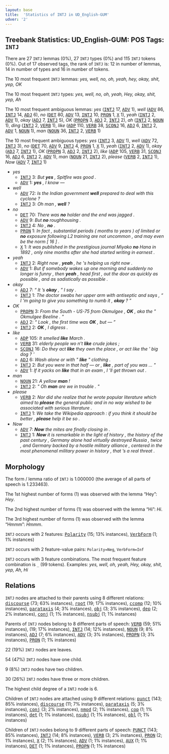 ```yaml
---
layout: base
title:  'Statistics of INTJ in UD_English-GUM'
udver: '2'
---
```


## Treebank Statistics: UD_English-GUM: POS Tags: `INTJ`

There are 27 `INTJ` lemmas (0%), 27 `INTJ` types (0%) and 115 `INTJ` tokens (0%).
Out of 17 observed tags, the rank of `INTJ` is: 12 in number of lemmas, 14 in number of types and 16 in number of tokens.

The 10 most frequent `INTJ` lemmas: <em>yes, well, no, oh, yeah, hey, okay, shit, yep, OK</em>

The 10 most frequent `INTJ` types:  <em>yes, well, no, oh, yeah, Hey, okay, shit, yep, Ah</em>

The 10 most frequent ambiguous lemmas: <em>yes</em> (<tt><a href="en_gum-pos-INTJ.html">INTJ</a></tt> 17, <tt><a href="en_gum-pos-ADV.html">ADV</a></tt> 1), <em>well</em> (<tt><a href="en_gum-pos-ADV.html">ADV</a></tt> 86, <tt><a href="en_gum-pos-INTJ.html">INTJ</a></tt> 14, <tt><a href="en_gum-pos-ADJ.html">ADJ</a></tt> 6), <em>no</em> (<tt><a href="en_gum-pos-DET.html">DET</a></tt> 80, <tt><a href="en_gum-pos-ADV.html">ADV</a></tt> 13, <tt><a href="en_gum-pos-INTJ.html">INTJ</a></tt> 10, <tt><a href="en_gum-pos-PRON.html">PRON</a></tt> 1, <tt><a href="en_gum-pos-X.html">X</a></tt> 1), <em>yeah</em> (<tt><a href="en_gum-pos-INTJ.html">INTJ</a></tt> 2, <tt><a href="en_gum-pos-ADV.html">ADV</a></tt> 1), <em>okay</em> (<tt><a href="en_gum-pos-ADJ.html">ADJ</a></tt> 7, <tt><a href="en_gum-pos-INTJ.html">INTJ</a></tt> 5), <em>OK</em> (<tt><a href="en_gum-pos-PROPN.html">PROPN</a></tt> 3, <tt><a href="en_gum-pos-ADJ.html">ADJ</a></tt> 2, <tt><a href="en_gum-pos-INTJ.html">INTJ</a></tt> 2), <em>ah</em> (<tt><a href="en_gum-pos-INTJ.html">INTJ</a></tt> 2, <tt><a href="en_gum-pos-NOUN.html">NOUN</a></tt> 1), <em>ding</em> (<tt><a href="en_gum-pos-INTJ.html">INTJ</a></tt> 2, <tt><a href="en_gum-pos-VERB.html">VERB</a></tt> 1), <em>like</em> (<tt><a href="en_gum-pos-ADP.html">ADP</a></tt> 110, <tt><a href="en_gum-pos-VERB.html">VERB</a></tt> 38, <tt><a href="en_gum-pos-SCONJ.html">SCONJ</a></tt> 16, <tt><a href="en_gum-pos-ADJ.html">ADJ</a></tt> 6, <tt><a href="en_gum-pos-INTJ.html">INTJ</a></tt> 2, <tt><a href="en_gum-pos-ADV.html">ADV</a></tt> 1, <tt><a href="en_gum-pos-NOUN.html">NOUN</a></tt> 1), <em>man</em> (<tt><a href="en_gum-pos-NOUN.html">NOUN</a></tt> 36, <tt><a href="en_gum-pos-INTJ.html">INTJ</a></tt> 2, <tt><a href="en_gum-pos-VERB.html">VERB</a></tt> 1)

The 10 most frequent ambiguous types:  <em>yes</em> (<tt><a href="en_gum-pos-INTJ.html">INTJ</a></tt> 3, <tt><a href="en_gum-pos-ADV.html">ADV</a></tt> 1), <em>well</em> (<tt><a href="en_gum-pos-ADV.html">ADV</a></tt> 72, <tt><a href="en_gum-pos-INTJ.html">INTJ</a></tt> 3), <em>no</em> (<tt><a href="en_gum-pos-DET.html">DET</a></tt> 70, <tt><a href="en_gum-pos-ADV.html">ADV</a></tt> 9, <tt><a href="en_gum-pos-INTJ.html">INTJ</a></tt> 4, <tt><a href="en_gum-pos-PRON.html">PRON</a></tt> 1, <tt><a href="en_gum-pos-X.html">X</a></tt> 1), <em>yeah</em> (<tt><a href="en_gum-pos-INTJ.html">INTJ</a></tt> 2, <tt><a href="en_gum-pos-ADV.html">ADV</a></tt> 1), <em>okay</em> (<tt><a href="en_gum-pos-ADJ.html">ADJ</a></tt> 7, <tt><a href="en_gum-pos-INTJ.html">INTJ</a></tt> 1), <em>OK</em> (<tt><a href="en_gum-pos-PROPN.html">PROPN</a></tt> 3, <tt><a href="en_gum-pos-ADJ.html">ADJ</a></tt> 2, <tt><a href="en_gum-pos-INTJ.html">INTJ</a></tt> 2), <em>like</em> (<tt><a href="en_gum-pos-ADP.html">ADP</a></tt> 105, <tt><a href="en_gum-pos-VERB.html">VERB</a></tt> 31, <tt><a href="en_gum-pos-SCONJ.html">SCONJ</a></tt> 16, <tt><a href="en_gum-pos-ADJ.html">ADJ</a></tt> 6, <tt><a href="en_gum-pos-INTJ.html">INTJ</a></tt> 2, <tt><a href="en_gum-pos-ADV.html">ADV</a></tt> 1), <em>man</em> (<tt><a href="en_gum-pos-NOUN.html">NOUN</a></tt> 21, <tt><a href="en_gum-pos-INTJ.html">INTJ</a></tt> 2), <em>please</em> (<tt><a href="en_gum-pos-VERB.html">VERB</a></tt> 2, <tt><a href="en_gum-pos-INTJ.html">INTJ</a></tt> 1), <em>Now</em> (<tt><a href="en_gum-pos-ADV.html">ADV</a></tt> 7, <tt><a href="en_gum-pos-INTJ.html">INTJ</a></tt> 1)


* <em>yes</em>
  * <tt><a href="en_gum-pos-INTJ.html">INTJ</a></tt> 3: <em>But <b>yes</b> , Spitfire was good .</em>
  * <tt><a href="en_gum-pos-ADV.html">ADV</a></tt> 1: <em><b>yes</b> , I know —</em>
* <em>well</em>
  * <tt><a href="en_gum-pos-ADV.html">ADV</a></tt> 72: <em>Is the Indian government <b>well</b> prepared to deal with this cyclone ?</em>
  * <tt><a href="en_gum-pos-INTJ.html">INTJ</a></tt> 3: <em>Oh man , <b>well</b> ?</em>
* <em>no</em>
  * <tt><a href="en_gum-pos-DET.html">DET</a></tt> 70: <em>There was <b>no</b> holder and the end was jagged .</em>
  * <tt><a href="en_gum-pos-ADV.html">ADV</a></tt> 9: <em>But <b>no</b> roughhousing .</em>
  * <tt><a href="en_gum-pos-INTJ.html">INTJ</a></tt> 4: <em>No , <b>no</b> .</em>
  * <tt><a href="en_gum-pos-PRON.html">PRON</a></tt> 1: <em>In fact , substantial periods ( months to years ) of limited or <b>no</b> exposure following L2 training are not uncommon , and may even be the norm [ 16 ] .</em>
  * <tt><a href="en_gum-pos-X.html">X</a></tt> 1: <em>It was published in the prestigious journal Miyako <b>no</b> Hana in 1892 , only nine months after she had started writing in earnest .</em>
* <em>yeah</em>
  * <tt><a href="en_gum-pos-INTJ.html">INTJ</a></tt> 2: <em>Right now , <b>yeah</b> , he 's helping us right now .</em>
  * <tt><a href="en_gum-pos-ADV.html">ADV</a></tt> 1: <em>But if somebody wakes up one morning and suddenly no longer is funny , then <b>yeah</b> , head first , out the door as quickly as possible , and as sadistically as possible .</em>
* <em>okay</em>
  * <tt><a href="en_gum-pos-ADJ.html">ADJ</a></tt> 7: <em>“ It ’s <b>okay</b> , ” I say .</em>
  * <tt><a href="en_gum-pos-INTJ.html">INTJ</a></tt> 1: <em>The doctor swabs her upper arm with antiseptic and says , “ I ’m going to give you something to numb it , <b>okay</b> ? ”</em>
* <em>OK</em>
  * <tt><a href="en_gum-pos-PROPN.html">PROPN</a></tt> 3: <em>From the South - US-75 from Okmulgee , <b>OK</b> , aka the " Okmulgee Beeline . "</em>
  * <tt><a href="en_gum-pos-ADJ.html">ADJ</a></tt> 2: <em>“ Look , the first time was <b>OK</b> , but — ”</em>
  * <tt><a href="en_gum-pos-INTJ.html">INTJ</a></tt> 2: <em><b>OK</b> , I digress .</em>
* <em>like</em>
  * <tt><a href="en_gum-pos-ADP.html">ADP</a></tt> 105: <em>It smelled <b>like</b> March .</em>
  * <tt><a href="en_gum-pos-VERB.html">VERB</a></tt> 31: <em>elderly people wo n’t <b>like</b> crude jokes ;</em>
  * <tt><a href="en_gum-pos-SCONJ.html">SCONJ</a></tt> 16: <em>Do they act <b>like</b> they own the place , or act like the ' big dog ? '</em>
  * <tt><a href="en_gum-pos-ADJ.html">ADJ</a></tt> 6: <em>Wash alone or with " <b>like</b> " clothing .</em>
  * <tt><a href="en_gum-pos-INTJ.html">INTJ</a></tt> 2: <em>But you were in that half — or , <b>like</b> , part of you was ... "</em>
  * <tt><a href="en_gum-pos-ADV.html">ADV</a></tt> 1: <em>If it yacks on <b>like</b> that in an exam , I ’ll get thrown out .</em>
* <em>man</em>
  * <tt><a href="en_gum-pos-NOUN.html">NOUN</a></tt> 21: <em>A yellow <b>man</b> !</em>
  * <tt><a href="en_gum-pos-INTJ.html">INTJ</a></tt> 2: <em>" Oh <b>man</b> are we in trouble . "</em>
* <em>please</em>
  * <tt><a href="en_gum-pos-VERB.html">VERB</a></tt> 2: <em>Nor did she realize that he wrote popular literature which aimed to <b>please</b> the general public and in no way wished to be associated with serious literature .</em>
  * <tt><a href="en_gum-pos-INTJ.html">INTJ</a></tt> 1: <em>We take the Wikipedia approach : if you think it should be better , <b>please</b> help it be so .</em>
* <em>Now</em>
  * <tt><a href="en_gum-pos-ADV.html">ADV</a></tt> 7: <em><b>Now</b> the mites are finally closing in .</em>
  * <tt><a href="en_gum-pos-INTJ.html">INTJ</a></tt> 1: <em><b>Now</b> it is remarkable in the light of history , the history of the past century , Germany alone had virtually destroyed Russia , twice , and Germany backed by a hostile military alliance , centered in the most phenomenal military power in history , that ’s a real threat .</em>

## Morphology

The form / lemma ratio of `INTJ` is 1.000000 (the average of all parts of speech is 1.233463).

The 1st highest number of forms (1) was observed with the lemma “Hey”: <em>Hey</em>.

The 2nd highest number of forms (1) was observed with the lemma “Hi”: <em>Hi</em>.

The 3rd highest number of forms (1) was observed with the lemma “Hmmm”: <em>Hmmm</em>.

`INTJ` occurs with 2 features: <tt><a href="en_gum-feat-Polarity.html">Polarity</a></tt> (15; 13% instances), <tt><a href="en_gum-feat-VerbForm.html">VerbForm</a></tt> (1; 1% instances)

`INTJ` occurs with 2 feature-value pairs: `Polarity=Neg`, `VerbForm=Inf`

`INTJ` occurs with 3 feature combinations.
The most frequent feature combination is `_` (99 tokens).
Examples: <em>yes, well, oh, yeah, Hey, okay, shit, yep, Ah, Hi</em>


## Relations

`INTJ` nodes are attached to their parents using 8 different relations: <tt><a href="en_gum-dep-discourse.html">discourse</a></tt> (73; 63% instances), <tt><a href="en_gum-dep-root.html">root</a></tt> (19; 17% instances), <tt><a href="en_gum-dep-ccomp.html">ccomp</a></tt> (12; 10% instances), <tt><a href="en_gum-dep-parataxis.html">parataxis</a></tt> (4; 3% instances), <tt><a href="en_gum-dep-obj.html">obj</a></tt> (3; 3% instances), <tt><a href="en_gum-dep-dep.html">dep</a></tt> (2; 2% instances), <tt><a href="en_gum-dep-conj.html">conj</a></tt> (1; 1% instances), <tt><a href="en_gum-dep-nsubj.html">nsubj</a></tt> (1; 1% instances)

Parents of `INTJ` nodes belong to 8 different parts of speech: <tt><a href="en_gum-pos-VERB.html">VERB</a></tt> (59; 51% instances),  (19; 17% instances), <tt><a href="en_gum-pos-INTJ.html">INTJ</a></tt> (14; 12% instances), <tt><a href="en_gum-pos-NOUN.html">NOUN</a></tt> (9; 8% instances), <tt><a href="en_gum-pos-ADJ.html">ADJ</a></tt> (7; 6% instances), <tt><a href="en_gum-pos-ADV.html">ADV</a></tt> (3; 3% instances), <tt><a href="en_gum-pos-PROPN.html">PROPN</a></tt> (3; 3% instances), <tt><a href="en_gum-pos-PRON.html">PRON</a></tt> (1; 1% instances)

22 (19%) `INTJ` nodes are leaves.

54 (47%) `INTJ` nodes have one child.

9 (8%) `INTJ` nodes have two children.

30 (26%) `INTJ` nodes have three or more children.

The highest child degree of a `INTJ` node is 6.

Children of `INTJ` nodes are attached using 9 different relations: <tt><a href="en_gum-dep-punct.html">punct</a></tt> (143; 85% instances), <tt><a href="en_gum-dep-discourse.html">discourse</a></tt> (11; 7% instances), <tt><a href="en_gum-dep-parataxis.html">parataxis</a></tt> (5; 3% instances), <tt><a href="en_gum-dep-conj.html">conj</a></tt> (3; 2% instances), <tt><a href="en_gum-dep-nmod.html">nmod</a></tt> (2; 1% instances), <tt><a href="en_gum-dep-cop.html">cop</a></tt> (1; 1% instances), <tt><a href="en_gum-dep-det.html">det</a></tt> (1; 1% instances), <tt><a href="en_gum-dep-nsubj.html">nsubj</a></tt> (1; 1% instances), <tt><a href="en_gum-dep-obl.html">obl</a></tt> (1; 1% instances)

Children of `INTJ` nodes belong to 9 different parts of speech: <tt><a href="en_gum-pos-PUNCT.html">PUNCT</a></tt> (143; 85% instances), <tt><a href="en_gum-pos-INTJ.html">INTJ</a></tt> (14; 8% instances), <tt><a href="en_gum-pos-VERB.html">VERB</a></tt> (3; 2% instances), <tt><a href="en_gum-pos-PRON.html">PRON</a></tt> (2; 1% instances), <tt><a href="en_gum-pos-X.html">X</a></tt> (2; 1% instances), <tt><a href="en_gum-pos-ADV.html">ADV</a></tt> (1; 1% instances), <tt><a href="en_gum-pos-AUX.html">AUX</a></tt> (1; 1% instances), <tt><a href="en_gum-pos-DET.html">DET</a></tt> (1; 1% instances), <tt><a href="en_gum-pos-PROPN.html">PROPN</a></tt> (1; 1% instances)

